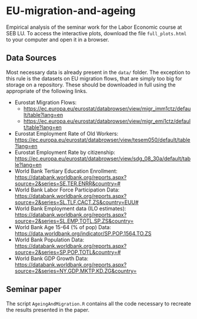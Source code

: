 # EU-migration-and-ageing

Empirical analysis of the seminar work for the Labor Economic course at SEB LU. To access the interactive plots, download the file `full_plots.html` to your computer and open it in a browser.

## Data Sources

Most necessary data is already present in the `data/` folder. The exception to this rule is the datasets on EU migration flows, that are simply too big for storage on a repository. These should be downloaded in full using the appropriate of the following links.

- Eurostat Migration Flows: 
    - https://ec.europa.eu/eurostat/databrowser/view/migr_imm1ctz/default/table?lang=en
    - https://ec.europa.eu/eurostat/databrowser/view/migr_emi1ctz/default/table?lang=en
- Eurostat Employment Rate of Old Workers: https://ec.europa.eu/eurostat/databrowser/view/tesem050/default/table?lang=en
- Eurostat Employment Rate by citizenship: https://ec.europa.eu/eurostat/databrowser/view/sdg_08_30a/default/table?lang=en
- World Bank Tertiary Education Enrollment:  https://databank.worldbank.org/reports.aspx?source=2&series=SE.TER.ENRR&country=#
- World Bank Labor Force Participation Data: https://databank.worldbank.org/reports.aspx?source=2&series=SL.TLF.CACT.ZS&country=EUU#
- World Bank Employment data (ILO estimates): https://databank.worldbank.org/reports.aspx?source=2&series=SL.EMP.TOTL.SP.ZS&country=
- World Bank Age 15-64 (% of pop) Data: https://data.worldbank.org/indicator/SP.POP.1564.TO.ZS  
- World Bank Population Data: https://databank.worldbank.org/reports.aspx?source=2&series=SP.POP.TOTL&country=#
- World Bank GDP Growth Data: https://databank.worldbank.org/reports.aspx?source=2&series=NY.GDP.MKTP.KD.ZG&country=

## Seminar paper

The script `AgeingAndMigration.R` contains all the code necessary to recreate the results presented in the paper.
